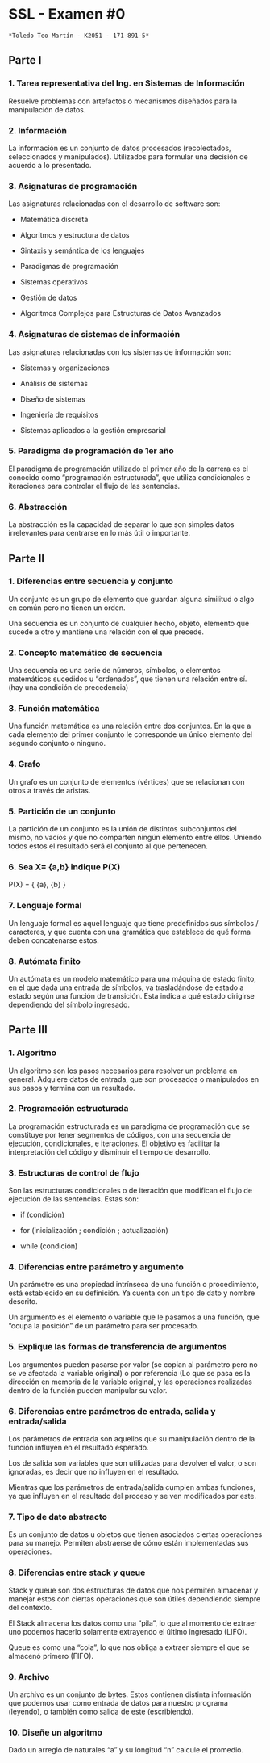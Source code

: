 # SSL - Examen #0

    *Toledo Teo Martín - K2051 - 171-891-5*

## Parte I

### 1. Tarea representativa del Ing. en Sistemas de Información

Resuelve problemas con artefactos o mecanismos diseñados para la manipulación de datos.

  

### 2. Información

La información es un conjunto de datos procesados (recolectados, seleccionados y manipulados). Utilizados para formular una decisión de acuerdo a lo presentado.

  

### 3. Asignaturas de programación

Las asignaturas relacionadas con el desarrollo de software son:

  

-   Matemática discreta
    
-   Algoritmos y estructura de datos
    
-   Sintaxis y semántica de los lenguajes
    
-   Paradigmas de programación
    
-   Sistemas operativos
    
-   Gestión de datos
    
-   Algoritmos Complejos para Estructuras de Datos Avanzados
    

  

### 4. Asignaturas de sistemas de información

Las asignaturas relacionadas con los sistemas de información son:

  

-   Sistemas y organizaciones
    
-   Análisis de sistemas
    
-   Diseño de sistemas
    
-   Ingeniería de requisitos
    
-   Sistemas aplicados a la gestión empresarial
    

  
  
  
  
  
  

### 5. Paradigma de programación de 1er año

El paradigma de programación utilizado el primer año de la carrera es el conocido como “programación estructurada”, que utiliza condicionales e iteraciones para controlar el flujo de las sentencias.

  

### 6. Abstracción

La abstracción es la capacidad de separar lo que son simples datos irrelevantes para centrarse en lo más útil o importante.

## Parte II

### 1. Diferencias entre secuencia y conjunto

Un conjunto es un grupo de elemento que guardan alguna similitud o algo en común pero no tienen un orden.

Una secuencia es un conjunto de cualquier hecho, objeto, elemento que sucede a otro y mantiene una relación con el que precede.

  

### 2. Concepto matemático de secuencia

Una secuencia es una serie de números, símbolos, o elementos matemáticos sucedidos u “ordenados”, que tienen una relación entre sí. (hay una condición de precedencia)

  

### 3. Función matemática

Una función matemática es una relación entre dos conjuntos. En la que a cada elemento del primer conjunto le corresponde un único elemento del segundo conjunto o ninguno.

  

### 4. Grafo

Un grafo es un conjunto de elementos (vértices) que se relacionan con otros a través de aristas.

  

### 5. Partición de un conjunto

La partición de un conjunto es la unión de distintos subconjuntos del mismo, no vacíos y que no comparten ningún elemento entre ellos. Uniendo todos estos el resultado será el conjunto al que pertenecen.

  
  

### 6. Sea X= {a,b} indique P(X)

P(X) = { {a}, {b} }

  

### 7. Lenguaje formal

Un lenguaje formal es aquel lenguaje que tiene predefinidos sus símbolos / caracteres, y que cuenta con una gramática que establece de qué forma deben concatenarse estos.

  

### 8. Autómata finito

Un autómata es un modelo matemático para una máquina de estado finito, en el que dada una entrada de símbolos, va trasladándose de estado a estado según una función de transición. Esta indica a qué estado dirigirse dependiendo del símbolo ingresado.

  

## Parte III

### 1. Algoritmo

Un algoritmo son los pasos necesarios para resolver un problema en general. Adquiere datos de entrada, que son procesados o manipulados en sus pasos y termina con un resultado.

  

### 2. Programación estructurada

La programación estructurada es un paradigma de programación que se constituye por tener segmentos de códigos, con una secuencia de ejecución, condicionales, e iteraciones. El objetivo es facilitar la interpretación del código y disminuir el tiempo de desarrollo.

  

### 3. Estructuras de control de flujo

Son las estructuras condicionales o de iteración que modifican el flujo de ejecución de las sentencias. Estas son:

-   if (condición)
    
-   for (inicialización ; condición ; actualización)
    
-   while (condición)
    

  

### 4. Diferencias entre parámetro y argumento

Un parámetro es una propiedad intrínseca de una función o procedimiento, está establecido en su definición. Ya cuenta con un tipo de dato y nombre descrito.

Un argumento es el elemento o variable que le pasamos a una función, que “ocupa la posición” de un parámetro para ser procesado.

  

### 5. Explique las formas de transferencia de argumentos

Los argumentos pueden pasarse por valor (se copian al parámetro pero no se ve afectada la variable original) o por referencia (Lo que se pasa es la dirección en memoria de la variable original, y las operaciones realizadas dentro de la función pueden manipular su valor.

  

### 6. Diferencias entre parámetros de entrada, salida y entrada/salida

Los parámetros de entrada son aquellos que su manipulación dentro de la función influyen en el resultado esperado.

Los de salida son variables que son utilizadas para devolver el valor, o son ignoradas, es decir que no influyen en el resultado.

Mientras que los parámetros de entrada/salida cumplen ambas funciones, ya que influyen en el resultado del proceso y se ven modificados por este.

  

### 7. Tipo de dato abstracto

Es un conjunto de datos u objetos que tienen asociados ciertas operaciones para su manejo. Permiten abstraerse de cómo están implementadas sus operaciones.

  

### 8. Diferencias entre stack y queue

Stack y queue son dos estructuras de datos que nos permiten almacenar y manejar estos con ciertas operaciones que son útiles dependiendo siempre del contexto.

El Stack almacena los datos como una “pila”, lo que al momento de extraer uno podemos hacerlo solamente extrayendo el último ingresado (LIFO).

Queue es como una “cola”, lo que nos obliga a extraer siempre el que se almacenó primero (FIFO).

  

### 9. Archivo

Un archivo es un conjunto de bytes. Estos contienen distinta información que podemos usar como entrada de datos para nuestro programa (leyendo), o también como salida de este (escribiendo).

  
  
  

### 10. Diseñe un algoritmo

Dado un arreglo de naturales “a” y su longitud “n” calcule el promedio.